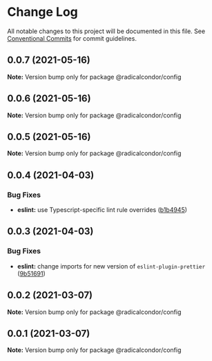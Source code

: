 # Change Log

All notable changes to this project will be documented in this file.
See [Conventional Commits](https://conventionalcommits.org) for commit guidelines.

## 0.0.7 (2021-05-16)

**Note:** Version bump only for package @radicalcondor/config





## 0.0.6 (2021-05-16)

**Note:** Version bump only for package @radicalcondor/config





## 0.0.5 (2021-05-16)

**Note:** Version bump only for package @radicalcondor/config





## 0.0.4 (2021-04-03)


### Bug Fixes

* **eslint:** use Typescript-specific lint rule overrides ([b1b4945](https://github.com/radicalcondor/config/commit/b1b49459a5bf1bc7740ee0be11b534598bf3e3f9))





## 0.0.3 (2021-04-03)


### Bug Fixes

* **eslint:** change imports for new version of `eslint-plugin-prettier` ([9b51691](https://github.com/radicalcondor/config/commit/9b516912b2675d58d85d8393ca078fd63911285f))





## 0.0.2 (2021-03-07)

**Note:** Version bump only for package @radicalcondor/config





## 0.0.1 (2021-03-07)

**Note:** Version bump only for package @radicalcondor/config
